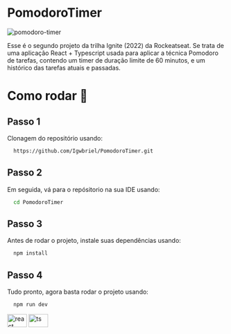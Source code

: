 # PomodoroTimer
![pomodoro-timer](https://github.com/Igwbriel/PomodoroTimer/assets/101999960/2f20aaaf-bf29-4a7c-8412-746df7610110)

Esse é o segundo projeto da trilha Ignite (2022) da Rockeatseat. Se trata de uma aplicação React + Typescript usada para aplicar a técnica Pomodoro de tarefas, contendo um timer de duração limite de 60 minutos, e um histórico das tarefas atuais e passadas.

# Como rodar 🦸

## Passo 1

Clonagem do repositório usando:

```bash
  https://github.com/Igwbriel/PomodoroTimer.git
```

## Passo 2

Em seguida, vá para o repósitorio na sua IDE usando:

```bash
  cd PomodoroTimer
```

## Passo 3

Antes de rodar o projeto, instale suas dependências usando:

```bash
  npm install
```

## Passo 4

Tudo pronto, agora basta rodar o projeto usando:

```bash
  npm run dev
```
<div style = "dysplay: inline_block">
<img align = "center" alt = "react" height = "30" width = "45" src="https://cdn.jsdelivr.net/gh/devicons/devicon/icons/react/react-original.svg" />

<img align = "center" alt = "ts" height = "30" width = "45" src="https://cdn.jsdelivr.net/gh/devicons/devicon/icons/typescript/typescript-original.svg" />
</div>

